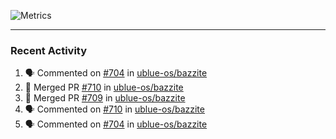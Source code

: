 ![Metrics](https://metrics.lecoq.io/KyleGospo?template=classic&base=header%2C%20activity%2C%20community%2C%20repositories%2C%20metadata&base.indepth=false&base.hireable=false&base.skip=false&config.timezone=America%2FLos_Angeles)

---
### Recent Activity
<!--START_SECTION:activity-->
1. 🗣 Commented on [#704](https://github.com/ublue-os/bazzite/issues/704#issuecomment-1909412127) in [ublue-os/bazzite](https://github.com/ublue-os/bazzite)
2. 🎉 Merged PR [#710](https://github.com/ublue-os/bazzite/pull/710) in [ublue-os/bazzite](https://github.com/ublue-os/bazzite)
3. 🎉 Merged PR [#709](https://github.com/ublue-os/bazzite/pull/709) in [ublue-os/bazzite](https://github.com/ublue-os/bazzite)
4. 🗣 Commented on [#710](https://github.com/ublue-os/bazzite/pull/710#issuecomment-1909192263) in [ublue-os/bazzite](https://github.com/ublue-os/bazzite)
5. 🗣 Commented on [#704](https://github.com/ublue-os/bazzite/issues/704#issuecomment-1908914577) in [ublue-os/bazzite](https://github.com/ublue-os/bazzite)
<!--END_SECTION:activity-->
